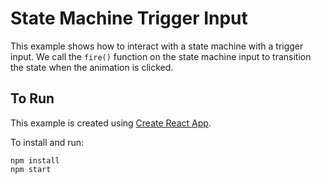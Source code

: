 # State Machine Trigger Input

This example shows how to interact with a state machine with a trigger input. We call the `fire()` function on the state machine input to transition the state when the animation is clicked.

## To Run

This example is created using [Create React App](https://reactjs.org/docs/create-a-new-react-app.html).

To install and run:

```
npm install
npm start
```
